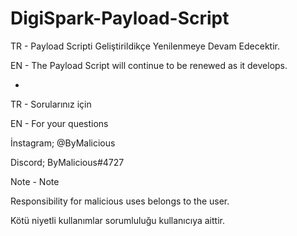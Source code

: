 # DigiSpark-Payload-Script

TR - Payload Scripti Geliştirildikçe Yenilenmeye Devam Edecektir.

EN - The Payload Script will continue to be renewed as it develops.

-

TR - Sorularınız için

EN - For your questions



İnstagram; @ByMalicious

Discord; ByMalicious#4727






Note - Note


Responsibility for malicious uses belongs to the user.

Kötü niyetli kullanımlar sorumluluğu kullanıcıya aittir.
